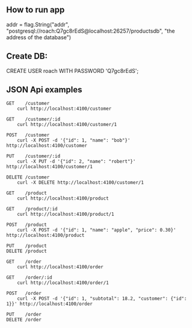 ## How to run app

addr = flag.String("addr", "postgresql://roach:Q7gc8rEdS@localhost:26257/productsdb", "the address of the database")

## Create DB:

CREATE USER roach WITH PASSWORD 'Q7gc8rEdS';

## JSON Api examples

```
GET    /customer
    curl http://localhost:4100/customer

GET    /customer/:id
    curl http://localhost:4100/customer/1

POST   /customer
    curl -X POST -d '{"id": 1, "name": "bob"}' http://localhost:4100/customer

PUT    /customer/:id
    curl -X PUT -d '{"id": 2, "name": "robert"}' http://localhost:4100/customer/1

DELETE /customer
    curl -X DELETE http://localhost:4100/customer/1

GET    /product
    curl http://localhost:4100/product

GET    /product/:id
    curl http://localhost:4100/product/1

POST   /product
    curl -X POST -d '{"id": 1, "name": "apple", "price": 0.30}' http://localhost:4100/product

PUT    /product
DELETE /product

GET    /order
    curl http://localhost:4100/order

GET    /order/:id
    curl http://localhost:4100/order/1

POST   /order
    curl -X POST -d '{"id": 1, "subtotal": 18.2, "customer": {"id": 1}}' http://localhost:4100/order

PUT    /order
DELETE /order
```

